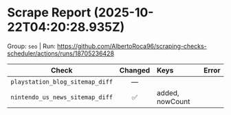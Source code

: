 # Scrape Report (2025-10-22T04:20:28.935Z)

Group: `seo`  |  Run: https://github.com/AlbertoRoca96/scraping-checks-scheduler/actions/runs/18705236428

| Check | Changed | Keys | Error |
|---|:---:|:--|:--|
| `playstation_blog_sitemap_diff` | — |  |  |
| `nintendo_us_news_sitemap_diff` | ✅ | added, nowCount |  |
